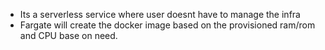 
- Its a serverless service where user doesnt have to manage the infra
- Fargate will create the docker image based on the provisioned ram/rom and CPU base on need.